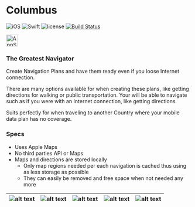 [brand1]:Design/brand1.png "Greatest Navigator Ever"
[brand2]:Design/brand2.png "Even without Internet"
[brand3]:Design/brand3.png "Create your plan in advance"
[brand4]:Design/brand4.png "Combine transportation modes"
[brand5]:Design/brand5.png "Advanced tools"

# Columbus

![iOS](https://img.shields.io/badge/iOS-9.3%2B-orange.svg)
![Swift](https://img.shields.io/badge/Swift-4-orange.svg)
![license](https://img.shields.io/github/license/mashape/apistatus.svg?style=plastic)
[![Build Status](https://www.bitrise.io/app/f0caf7fd5ac7e3c2/status.svg?token=me8VN4JZnnsm4b3VUljk4Q&branch=master)](https://www.bitrise.io/app/f0caf7fd5ac7e3c2)

[<img src="Design/appStore.png" height="32" alt="AppStore"/>](https://itunes.apple.com/us/app/columbus/id1297187806)

### The Greatest Navigator

Create Navigation Plans and have them ready even if you loose Internet connection.

There are many options available for when creating these plans, like getting directions for walking or public transportation.
Your will be able to navigate such as if you were with an Internet connection, like getting directions.

Suits perfectly for when traveling to another Country where your mobile data plan has no coverage.

### Specs

- Uses Apple Maps
- No third parties API or Maps
- Maps and directions are stored locally
    - Only map regions needed per each navigation is cached thus using as less storage as possible
    - They can easily be removed and free space when not needed any more


![alt text][brand1]|![alt text][brand2]|![alt text][brand3]|![alt text][brand4]|![alt text][brand5]
---|---|---|---|---

